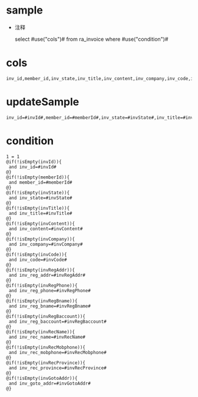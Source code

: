 sample
===
* 注释

	select #use("cols")# from ra_invoice  where  #use("condition")#

cols
===
	inv_id,member_id,inv_state,inv_title,inv_content,inv_company,inv_code,inv_reg_addr,inv_reg_phone,inv_reg_bname,inv_reg_baccount,inv_rec_name,inv_rec_mobphone,inv_rec_province,inv_goto_addr

updateSample
===
	
	inv_id=#invId#,member_id=#memberId#,inv_state=#invState#,inv_title=#invTitle#,inv_content=#invContent#,inv_company=#invCompany#,inv_code=#invCode#,inv_reg_addr=#invRegAddr#,inv_reg_phone=#invRegPhone#,inv_reg_bname=#invRegBname#,inv_reg_baccount=#invRegBaccount#,inv_rec_name=#invRecName#,inv_rec_mobphone=#invRecMobphone#,inv_rec_province=#invRecProvince#,inv_goto_addr=#invGotoAddr#

condition
===

	1 = 1  
	@if(!isEmpty(invId)){
	 and inv_id=#invId#
	@}
	@if(!isEmpty(memberId)){
	 and member_id=#memberId#
	@}
	@if(!isEmpty(invState)){
	 and inv_state=#invState#
	@}
	@if(!isEmpty(invTitle)){
	 and inv_title=#invTitle#
	@}
	@if(!isEmpty(invContent)){
	 and inv_content=#invContent#
	@}
	@if(!isEmpty(invCompany)){
	 and inv_company=#invCompany#
	@}
	@if(!isEmpty(invCode)){
	 and inv_code=#invCode#
	@}
	@if(!isEmpty(invRegAddr)){
	 and inv_reg_addr=#invRegAddr#
	@}
	@if(!isEmpty(invRegPhone)){
	 and inv_reg_phone=#invRegPhone#
	@}
	@if(!isEmpty(invRegBname)){
	 and inv_reg_bname=#invRegBname#
	@}
	@if(!isEmpty(invRegBaccount)){
	 and inv_reg_baccount=#invRegBaccount#
	@}
	@if(!isEmpty(invRecName)){
	 and inv_rec_name=#invRecName#
	@}
	@if(!isEmpty(invRecMobphone)){
	 and inv_rec_mobphone=#invRecMobphone#
	@}
	@if(!isEmpty(invRecProvince)){
	 and inv_rec_province=#invRecProvince#
	@}
	@if(!isEmpty(invGotoAddr)){
	 and inv_goto_addr=#invGotoAddr#
	@}
	
	